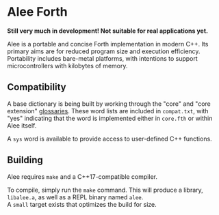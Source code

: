 # Alee Forth

**Still very much in development! Not suitable for real applications yet.**

Alee is a portable and concise Forth implementation in modern C++. Its primary aims are for reduced program size and execution efficiency. Portability includes bare-metal platforms, with intentions to support microcontrollers with kilobytes of memory.

## Compatibility

A base dictionary is being built by working through the "core" and "core extension" [glossaries](https://forth-standard.org/standard/core). These word lists are included in `compat.txt`, with "yes" indicating that the word is implemented either in `core.fth` or within Alee itself.

A `sys` word is available to provide access to user-defined C++ functions.

## Building

Alee requires `make` and a C++17-compatible compiler.

To compile, simply run the `make` command. This will produce a library, `libalee.a`, as well as a REPL binary named `alee`.  
A `small` target exists that optimizes the build for size.

